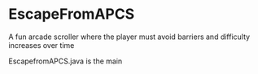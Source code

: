 # EscapeFromAPCS
A fun arcade scroller where the player must avoid barriers and difficulty increases over time

EscapefromAPCS.java is the main
